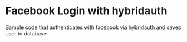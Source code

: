 Facebook Login with hybridauth
======================================

Sample code that authenticates with facebook via hybridauth and saves user to database
